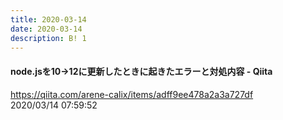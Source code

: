 ```yaml
---
title: 2020-03-14
date: 2020-03-14
description: B! 1
---
```


#### node.jsを10->12に更新したときに起きたエラーと対処内容 - Qiita
https://qiita.com/arene-calix/items/adff9ee478a2a3a727df<br>
2020/03/14 07:59:52<br>


